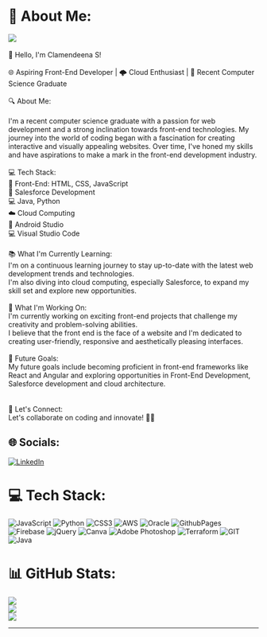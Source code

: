 # 💫 About Me:
[![](https://visitcount.itsvg.in/api?id=Clamendeena&icon=8&color=1)](https://visitcount.itsvg.in)<br><br>
👋 Hello, I'm Clamendeena S!<br><br>🌐 Aspiring Front-End Developer | 🌩️ Cloud Enthusiast | 💼 Recent Computer Science Graduate<br><br>🔍 About Me:<br><br>I'm a recent computer science graduate with a passion for web development and a strong inclination towards front-end technologies. My journey into the world of coding began with a fascination for creating interactive and visually appealing websites. Over time, I've honed my skills and have aspirations to make a mark in the front-end development industry.<br><br>💻 Tech Stack:<br>🌟 Front-End: HTML, CSS, JavaScript<br>🚀 Salesforce Development<br>💻 Java, Python<br>☁️ Cloud Computing<br>📱 Android Studio<br>💻 Visual Studio Code<br><br>📚 What I'm Currently Learning:<br>I'm on a continuous learning journey to stay up-to-date with the latest web development trends and technologies. <br>I'm also diving into cloud computing, especially Salesforce, to expand my skill set and explore new opportunities.<br><br>🌟 What I'm Working On:<br>I'm currently working on exciting front-end projects that challenge my creativity and problem-solving abilities. <br>I believe that the front end is the face of a website and I'm dedicated to creating user-friendly, responsive and aesthetically pleasing interfaces.<br><br>🌱 Future Goals:<br>My future goals include becoming proficient in front-end frameworks like React and Angular and exploring opportunities in Front-End Development, Salesforce development and cloud architecture. <br><br><br>🤝 Let's Connect:<br>Let's collaborate on coding and innovate! 🌈🌟


## 🌐 Socials:
[![LinkedIn](https://img.shields.io/badge/LinkedIn-%230077B5.svg?logo=linkedin&logoColor=white)](https://linkedin.com/in/https://www.linkedin.com/in/clamendeena-s/) 

# 💻 Tech Stack:
![JavaScript](https://img.shields.io/badge/javascript-%23323330.svg?style=for-the-badge&logo=javascript&logoColor=%23F7DF1E) ![Python](https://img.shields.io/badge/python-3670A0?style=for-the-badge&logo=python&logoColor=ffdd54) ![CSS3](https://img.shields.io/badge/css3-%231572B6.svg?style=for-the-badge&logo=css3&logoColor=white) ![AWS](https://img.shields.io/badge/AWS-%23FF9900.svg?style=for-the-badge&logo=amazon-aws&logoColor=white) ![Oracle](https://img.shields.io/badge/Oracle-F80000?style=for-the-badge&logo=oracle&logoColor=white) ![GithubPages](https://img.shields.io/badge/github%20pages-121013?style=for-the-badge&logo=github&logoColor=white) ![Firebase](https://img.shields.io/badge/firebase-%23039BE5.svg?style=for-the-badge&logo=firebase) ![jQuery](https://img.shields.io/badge/jquery-%230769AD.svg?style=for-the-badge&logo=jquery&logoColor=white) ![Canva](https://img.shields.io/badge/Canva-%2300C4CC.svg?style=for-the-badge&logo=Canva&logoColor=white) ![Adobe Photoshop](https://img.shields.io/badge/adobe%20photoshop-%2331A8FF.svg?style=for-the-badge&logo=adobe%20photoshop&logoColor=white) ![Terraform](https://img.shields.io/badge/terraform-%235835CC.svg?style=for-the-badge&logo=terraform&logoColor=white) ![GIT](https://img.shields.io/badge/Git-fc6d26?style=for-the-badge&logo=git&logoColor=white) ![Java](https://img.shields.io/badge/java-%23ED8B00.svg?style=for-the-badge&logo=openjdk&logoColor=white)<br>
# 📊 GitHub Stats:
![](https://github-readme-stats.vercel.app/api?username=Clamendeena&theme=radical&hide_border=false&include_all_commits=true&count_private=false)<br/>
![](https://github-readme-streak-stats.herokuapp.com/?user=Clamendeena&theme=radical&hide_border=false)<br/>
![](https://github-readme-stats.vercel.app/api/top-langs/?username=Clamendeena&theme=radical&hide_border=false&include_all_commits=true&count_private=false&layout=compact)

---


<!-- Proudly created with GPRM ( https://gprm.itsvg.in ) -->
